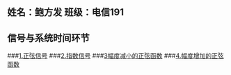 ## 姓名：鲍方发   班级：电信191
## 信号与系统时间环节
###[1.正弦信号](https://github.com/Bff-13/123987/blob/master/sin.py)
###[2.指数信号](https://github.com/Bff-13/123987/blob/master/ex.py)
###[3幅度减小的正弦函数](https://github.com/Bff-13/123987/blob/master/%E5%B9%85%E5%BA%A6%E5%87%8F%E5%B0%8F%E7%9A%84%E6%AD%A3%E5%BC%A6%E5%87%BD%E6%95%B0.py)
###[4.幅度增加的正弦函数](https://github.com/Bff-13/123987/blob/master/%E5%B9%85%E5%BA%A6%E5%A2%9E%E5%8A%A0%E7%9A%84%E6%AD%A3%E5%BC%A6%E5%87%BD%E6%95%B0.py)
